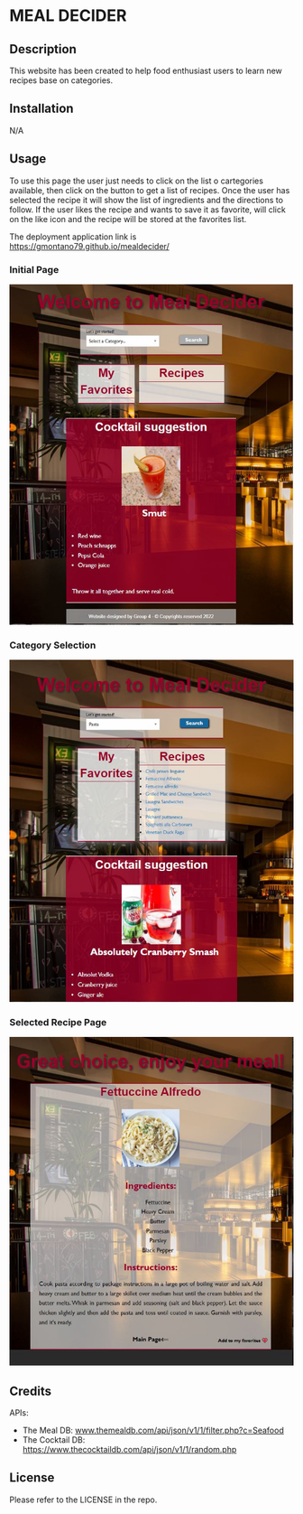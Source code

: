 # MEAL DECIDER

## Description

This website has been created to help food enthusiast users to learn new recipes base on categories.

## Installation

N/A

## Usage

To use this page the user just needs to click on the list o cartegories available, then click on the button to get a list of recipes. Once the user has selected the recipe it will show the list of ingredients and the directions to follow. If the user likes the recipe and wants to save it as favorite, will click on the like icon and the recipe will be stored at the favorites list.

The deployment application link is https://gmontano79.github.io/mealdecider/

### **Initial Page**

![alt Page Screenshoot - Initial View](./assets/images/screenshoot-1.JPG)

### **Category Selection**

![alt Page Screenshoot - Initial View](./assets/images/screenshoot-2.JPG)

### **Selected Recipe Page**

![alt Page Screenshoot - Initial View](./assets/images/screenshoot-3.JPG)

## Credits

APIs:

- The Meal DB: www.themealdb.com/api/json/v1/1/filter.php?c=Seafood
- The Cocktail DB: https://www.thecocktaildb.com/api/json/v1/1/random.php

## License

Please refer to the LICENSE in the repo.
